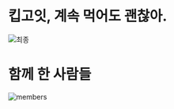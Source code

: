 # 킵고잇, 계속 먹어도 괜찮아.


![최종](https://user-images.githubusercontent.com/75439868/212787293-772f19bc-291f-4dc1-93c5-b264a443ed36.png)



# 함께 한 사람들
![members](https://user-images.githubusercontent.com/75439868/212359988-3a91da5b-f203-44dd-bbc3-0f94c7363ab3.png)
